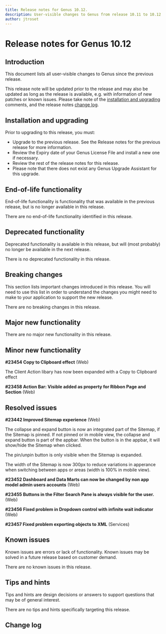 ```yaml
---
title: Release notes for Genus 10.12.
description: User-visible changes to Genus from release 10.11 to 10.12.
author: jtroset
---
```


# Release notes for Genus 10.12

## Introduction

This document lists all user-visible changes to Genus since the previous release.

This release note will be updated prior to the release and may also be updated as long as the release is available, e.g. with information of new patches or known issues. Please take note of the [installation and upgrading](#installation-and-upgrading) comments, and the release notes [change log](#change-log).

## Installation and upgrading

Prior to upgrading to this release, you must:

- Upgrade to the previous release. See the Release notes for the previous release for more information.
- Review the Expiry date of your Genus License File and install a new one if necessary.
- Review the rest of the release notes for this release.
- Please note that there does not exist any Genus Upgrade Assistant for this upgrade.

<!--rntype01-start INSTALLATION / UPGRADE. DO NOT CHANGE THESE TAGS. ANY CHANGES BELOW WILL BE OVERWRITTEN.-->

<!--rntype01-end   INSTALLATION / UPGRADE. DO NOT CHANGE THESE TAGS. ANY CHANGES ABOVE WILL BE OVERWRITTEN.-->
<!-- release note type 2 is missing. That's ok.-->

## End-of-life functionality

End-of-life functionality is functionality that was available in the previous release, but is no longer available in this release.
<!--rntype03-start END-OF-LIFE. DO NOT CHANGE THESE TAGS. ANY CHANGES BELOW WILL BE OVERWRITTEN.-->
There are no end-of-life functionality identified in this release.
<!--rntype03-end   END-OF-LIFE. DO NOT CHANGE THESE TAGS. ANY CHANGES ABOVE WILL BE OVERWRITTEN.-->
## Deprecated functionality

Deprecated functionality is available in this release, but will (most probably) no longer be available in the next release.
<!--rntype04-start DEPRECATED. DO NOT CHANGE THESE TAGS. ANY CHANGES BELOW WILL BE OVERWRITTEN.-->
There is no deprecated functionality in this release.
<!--rntype04-end   DEPRECATED. DO NOT CHANGE THESE TAGS. ANY CHANGES ABOVE WILL BE OVERWRITTEN.-->
## Breaking changes

This section lists important changes introduced in this release. You will need to use this list in order to understand the changes you might need to make to your application to support the new release.
<!--rntype05-start BREAKING. DO NOT CHANGE THESE TAGS. ANY CHANGES BELOW WILL BE OVERWRITTEN.-->
There are no breaking changes in this release.
<!--rntype05-end   BREAKING. DO NOT CHANGE THESE TAGS. ANY CHANGES ABOVE WILL BE OVERWRITTEN.-->
## Major new functionality
<!--rntype06-start MAJOR. DO NOT CHANGE THESE TAGS. ANY CHANGES BELOW WILL BE OVERWRITTEN.-->
There are no major new functionality in this release.
<!--rntype06-end   MAJOR. DO NOT CHANGE THESE TAGS. ANY CHANGES ABOVE WILL BE OVERWRITTEN.-->
## Minor new functionality
<!--rntype07-start MINOR. DO NOT CHANGE THESE TAGS. ANY CHANGES BELOW WILL BE OVERWRITTEN.-->
<!--ID bee971cc-a102-4d65-9b33-4fd16457ffb9 -->
**#23454 Copy to Clipboard effect** (Web)

The Client Action libary has now been expanded with a Copy to Clipboard effect

<!--ID 81520653-6478-4bd0-9e99-2951252b4c13 -->
**#23458 Action Bar: Visible added as property for Ribbon Page and Section** (Web)

<!--rntype07-end   MINOR. DO NOT CHANGE THESE TAGS. ANY CHANGES ABOVE WILL BE OVERWRITTEN.-->
## Resolved issues
<!--rntype08-start RESOLVED ISSUES. DO NOT CHANGE THESE TAGS. ANY CHANGES BELOW WILL BE OVERWRITTEN.-->
<!--ID d8dfad7a-80a3-4548-99f5-1eda1593997c -->
**#23442 Improved Sitemap experience** (Web)

The collapse and expand button is now an integrated part of the Sitemap, if the Sitemap is pinned. If not pinned or in mobile view, the collapse and expand button is part of the appbar. When the button is in the appbar, it will show/hide the Sitemap when clicked.

The pin/unpin button is only visible when the Sitemap is expanded.

The width of the Sitemap is now 300px to reduce variations in apperance when switching between apps or areas (width is 100% in mobile view).

<!--ID e0ef9ad6-5593-4239-80db-8d42ca964a40 -->
**#23452 Dashboard and Data Marts can now be changed by non app model admin users accounts** (Web)

<!--ID 4e2285ad-6a65-40e3-8378-8c718fff03e2 -->
**#23455 Buttons in the Filter Search Pane is always visible for the user.** (Web)

<!--ID d5b8126c-1a36-47f5-87f7-91bc485f7432 -->
**#23456 Fixed problem in Dropdown control with infinite wait indicator** (Web)

<!--ID 61384942-4696-4a82-ad98-30911498647e -->
**#23457 Fixed problem exporting objects to XML** (Services)

<!--rntype08-end   RESOLVED ISSUES. DO NOT CHANGE THESE TAGS. ANY CHANGES ABOVE WILL BE OVERWRITTEN.-->
## Known issues

Known issues are errors or lack of functionality. Known issues may be solved in a future release based on customer demand.
<!--rntype09-start KNOWN ISSUES. DO NOT CHANGE THESE TAGS. ANY CHANGES BELOW WILL BE OVERWRITTEN.-->
There are no known issues in this release.
<!--rntype09-end   KNOWN ISSUES. DO NOT CHANGE THESE TAGS. ANY CHANGES ABOVE WILL BE OVERWRITTEN.-->
## Tips and hints

Tips and hints are design decisions or answers to support questions that may be of general interest.

There are no tips and hints specifically targeting this release.

## Change log
<!--changelog CHANGELOG. DO NOT CHANGE THIS TAG. ANY CHANGES BELOW WILL BE DELETED.-->
